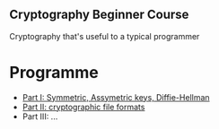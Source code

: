 Cryptography Beginner Course
---

Cryptography that's useful to a typical programmer

# Programme

* [Part I: Symmetric, Assymetric keys, Diffie-Hellman](./programme/encryption.md)
* [Part II: cryptographic file formats](./programme/formats.md)
* Part III: ...

